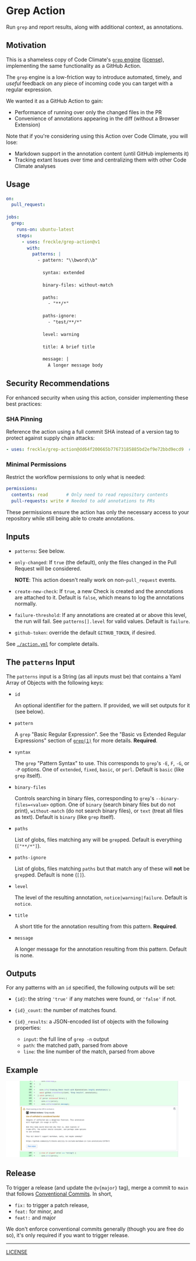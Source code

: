 # Grep Action

Run `grep` and report results, along with additional context, as annotations.

## Motivation

This is a shameless copy of Code Climate's [`grep` engine][grep-engine]
([license][grep-license]), implementing the same functionality as a GitHub
Action.

[grep-engine]: https://docs.codeclimate.com/docs/grep
[grep-license]: https://github.com/codeclimate/codeclimate-grep/blob/master/LICENSE

The `grep` engine is a low-friction way to introduce automated, timely, and
_useful_ feedback on any piece of incoming code you can target with a regular
expression.

We wanted it as a GitHub Action to gain:

- Performance of running over only the changed files in the PR
- Convenience of annotations appearing in the diff (without a Browser Extension)

Note that if you're considering using this Action over Code Climate, you will
lose:

- Markdown support in the annotation content (until GitHub implements it)
- Tracking extant Issues over time and centralizing them with other Code Climate
  analyses

## Usage

```yaml
on:
  pull_request:

jobs:
  grep:
    runs-on: ubuntu-latest
    steps:
      - uses: freckle/grep-action@v1
        with:
          patterns: |
            - pattern: "\\bword\\b"

              syntax: extended

              binary-files: without-match

              paths:
                - "**/*"

              paths-ignore:
                - "test/**/*"

              level: warning

              title: A brief title

              message: |
                A longer message body
```

## Security Recommendations

For enhanced security when using this action, consider implementing these best practices:

### SHA Pinning

Reference the action using a full commit SHA instead of a version tag to protect against supply chain attacks:

```yaml
- uses: freckle/grep-action@dd64f200665b77673185885bd2ef9e72bbd9ecd9  # v1.1.2
```

### Minimal Permissions

Restrict the workflow permissions to only what is needed:

```yaml
permissions:
  contents: read       # Only need to read repository contents
  pull-requests: write # Needed to add annotations to PRs
```

These permissions ensure the action has only the necessary access to your repository while still being able to create annotations.

## Inputs

- `patterns`: See below.

- `only-changed`: If `true` (the default), only the files changed in the Pull
  Request will be considered.

  **NOTE**: This action doesn't really work on non-`pull_request` events.

- `create-new-check`: If `true`, a new Check is created and the annotations are
  attached to it. Default is `false`, which means to log the annotations
  normally.

- `failure-threshold`: If any annotations are created at or above this level,
  the run will fail. See `patterns[].level` for valid values. Default is
  `failure`.

- `github-token`: override the default `GITHUB_TOKEN`, if desired.

See [`./action.yml`](./action.yml) for complete details.

## The `patterns` Input

The `patterns` input is a String (as all inputs must be) that contains a Yaml
Array of Objects with the following keys:

- `id`

  An optional identifier for the pattern. If provided, we will set outputs for
  it (see below).

- `pattern`

  A `grep` "Basic Regular Expression". See the "Basic vs Extended Regular
  Expressions" section of [`grep(1)`][man-grep] for more details. **Required**.

  [man-grep]: https://linux.die.net/man/1/grep

- `syntax`

  The `grep` "Pattern Syntax" to use. This corresponds to `grep`'s `-E`, `F`,
  `-G`, or `-P` options. One of `extended`, `fixed`, `basic`, or `perl`. Default
  is `basic` (like `grep` itself).

- `binary-files`

  Controls searching in binary files, corresponding to `grep`'s
  `--binary-files=<value>` option. One of `binary` (search binary files but do
  not print), `without-match` (do not search binary files), or `text` (treat
  all files as text). Default is `binary` (like `grep` itself).

- `paths`

  List of globs, files matching any will be `grep`ped. Default is everything
  (`["**/*"]`).

- `paths-ignore`

  List of globs, files matching `paths` but that match any of these will **not**
  be `grep`ped. Default is none (`[]`).

- `level`

  The level of the resulting annotation, `notice|warning|failure`. Default is
  `notice`.

- `title`

  A short title for the annotation resulting from this pattern. **Required**.

- `message`

  A longer message for the annotation resulting from this pattern. Default is
  none.

## Outputs

For any patterns with an `id` specified, the following outputs will be set:

- `{id}`: the string `'true'` if any matches were found, or `'false'` if not.
- `{id}_count`: the number of matches found.
- `{id}_results`: a JSON-encoded list of objects with the following properties:

  - `input`: the full line of `grep -n` output
  - `path`: the matched path, parsed from above
  - `line`: the line number of the match, parsed from above

## Example

![](./screenshot.png)

## Release

To trigger a release (and update the `@v{major}` tag), merge a commit to `main`
that follows [Conventional Commits][]. In short,

- `fix:` to trigger a patch release,
- `feat:` for minor, and
- `feat!:` and major

We don't enforce conventional commits generally (though you are free do so),
it's only required if you want to trigger release.

[conventional commits]: https://www.conventionalcommits.org/en/v1.0.0/#summary

---

[LICENSE](./LICENSE)
